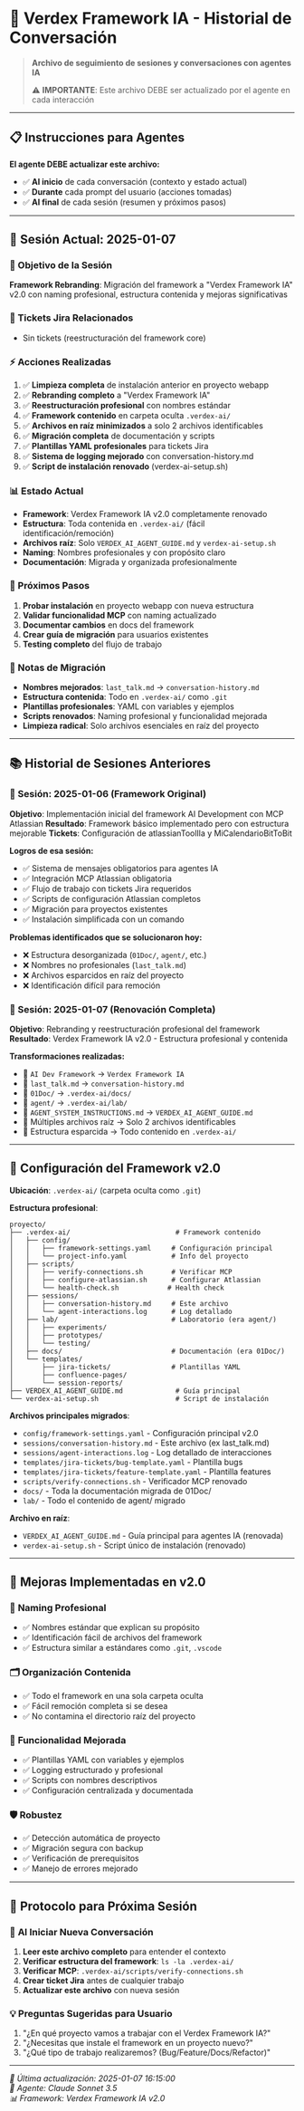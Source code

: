 # 💬 Verdex Framework IA - Historial de Conversación

> **Archivo de seguimiento de sesiones y conversaciones con agentes IA**
> 
> ⚠️ **IMPORTANTE**: Este archivo DEBE ser actualizado por el agente en cada interacción

---

## 📋 Instrucciones para Agentes

**El agente DEBE actualizar este archivo:**
- ✅ **Al inicio** de cada conversación (contexto y estado actual)
- ✅ **Durante** cada prompt del usuario (acciones tomadas)
- ✅ **Al final** de cada sesión (resumen y próximos pasos)

---

## 📅 Sesión Actual: 2025-01-07

### 🎯 Objetivo de la Sesión
**Framework Rebranding**: Migración del framework a "Verdex Framework IA" v2.0 con naming profesional, estructura contenida y mejoras significativas

### 🎫 Tickets Jira Relacionados
- Sin tickets (reestructuración del framework core)

### ⚡ Acciones Realizadas
1. ✅ **Limpieza completa** de instalación anterior en proyecto webapp
2. ✅ **Rebranding completo** a "Verdex Framework IA"
3. ✅ **Reestructuración profesional** con nombres estándar
4. ✅ **Framework contenido** en carpeta oculta `.verdex-ai/`
5. ✅ **Archivos en raíz minimizados** a solo 2 archivos identificables
6. ✅ **Migración completa** de documentación y scripts
7. ✅ **Plantillas YAML profesionales** para tickets Jira
8. ✅ **Sistema de logging mejorado** con conversation-history.md
9. ✅ **Script de instalación renovado** (verdex-ai-setup.sh)

### 📊 Estado Actual
- **Framework**: Verdex Framework IA v2.0 completamente renovado
- **Estructura**: Toda contenida en `.verdex-ai/` (fácil identificación/remoción)
- **Archivos raíz**: Solo `VERDEX_AI_AGENT_GUIDE.md` y `verdex-ai-setup.sh`
- **Naming**: Nombres profesionales y con propósito claro
- **Documentación**: Migrada y organizada profesionalmente

### 🔄 Próximos Pasos
1. **Probar instalación** en proyecto webapp con nueva estructura
2. **Validar funcionalidad MCP** con naming actualizado
3. **Documentar cambios** en docs del framework
4. **Crear guía de migración** para usuarios existentes
5. **Testing completo** del flujo de trabajo

### 📝 Notas de Migración
- **Nombres mejorados**: `last_talk.md` → `conversation-history.md`
- **Estructura contenida**: Todo en `.verdex-ai/` como `.git`
- **Plantillas profesionales**: YAML con variables y ejemplos
- **Scripts renovados**: Naming profesional y funcionalidad mejorada
- **Limpieza radical**: Solo archivos esenciales en raíz del proyecto

---

## 📚 Historial de Sesiones Anteriores

### 📅 Sesión: 2025-01-06 (Framework Original)
**Objetivo**: Implementación inicial del framework AI Development con MCP Atlassian
**Resultado**: Framework básico implementado pero con estructura mejorable
**Tickets**: Configuración de atlassianToolIla y MiCalendarioBitToBit

**Logros de esa sesión:**
- ✅ Sistema de mensajes obligatorios para agentes IA
- ✅ Integración MCP Atlassian obligatoria 
- ✅ Flujo de trabajo con tickets Jira requeridos
- ✅ Scripts de configuración Atlassian completos
- ✅ Migración para proyectos existentes
- ✅ Instalación simplificada con un comando

**Problemas identificados que se solucionaron hoy:**
- ❌ Estructura desorganizada (`01Doc/`, `agent/`, etc.)
- ❌ Nombres no profesionales (`last_talk.md`)
- ❌ Archivos esparcidos en raíz del proyecto
- ❌ Identificación difícil para remoción

### 📅 Sesión: 2025-01-07 (Renovación Completa)
**Objetivo**: Rebranding y reestructuración profesional del framework
**Resultado**: Verdex Framework IA v2.0 - Estructura profesional y contenida

**Transformaciones realizadas:**
- 🔄 `AI Dev Framework` → `Verdex Framework IA`
- 🔄 `last_talk.md` → `conversation-history.md`
- 🔄 `01Doc/` → `.verdex-ai/docs/`
- 🔄 `agent/` → `.verdex-ai/lab/`
- 🔄 `AGENT_SYSTEM_INSTRUCTIONS.md` → `VERDEX_AI_AGENT_GUIDE.md`
- 🔄 Múltiples archivos raíz → Solo 2 archivos identificables
- 🔄 Estructura esparcida → Todo contenido en `.verdex-ai/`

---

## 🔧 Configuración del Framework v2.0

**Ubicación**: `.verdex-ai/` (carpeta oculta como `.git`)

**Estructura profesional**:
```
proyecto/
├── .verdex-ai/                          # Framework contenido
│   ├── config/
│   │   ├── framework-settings.yaml     # Configuración principal
│   │   └── project-info.yaml           # Info del proyecto
│   ├── scripts/
│   │   ├── verify-connections.sh       # Verificar MCP
│   │   ├── configure-atlassian.sh      # Configurar Atlassian
│   │   └── health-check.sh            # Health check
│   ├── sessions/
│   │   ├── conversation-history.md     # Este archivo
│   │   └── agent-interactions.log      # Log detallado
│   ├── lab/                            # Laboratorio (era agent/)
│   │   ├── experiments/
│   │   ├── prototypes/
│   │   └── testing/
│   ├── docs/                           # Documentación (era 01Doc/)
│   └── templates/
│       ├── jira-tickets/               # Plantillas YAML
│       ├── confluence-pages/
│       └── session-reports/
├── VERDEX_AI_AGENT_GUIDE.md             # Guía principal
└── verdex-ai-setup.sh                   # Script de instalación
```

**Archivos principales migrados**:
- `config/framework-settings.yaml` - Configuración principal v2.0
- `sessions/conversation-history.md` - Este archivo (ex last_talk.md)
- `sessions/agent-interactions.log` - Log detallado de interacciones
- `templates/jira-tickets/bug-template.yaml` - Plantilla bugs
- `templates/jira-tickets/feature-template.yaml` - Plantilla features
- `scripts/verify-connections.sh` - Verificador MCP renovado
- `docs/` - Toda la documentación migrada de 01Doc/
- `lab/` - Todo el contenido de agent/ migrado

**Archivo en raíz**:
- `VERDEX_AI_AGENT_GUIDE.md` - Guía principal para agentes IA (renovada)
- `verdex-ai-setup.sh` - Script único de instalación (renovado)

---

## 🌟 Mejoras Implementadas en v2.0

### 📝 **Naming Profesional**
- ✅ Nombres estándar que explican su propósito
- ✅ Identificación fácil de archivos del framework
- ✅ Estructura similar a estándares como `.git`, `.vscode`

### 🗂️ **Organización Contenida**
- ✅ Todo el framework en una sola carpeta oculta
- ✅ Fácil remoción completa si se desea
- ✅ No contamina el directorio raíz del proyecto

### 🔧 **Funcionalidad Mejorada**
- ✅ Plantillas YAML con variables y ejemplos
- ✅ Logging estructurado y profesional
- ✅ Scripts con nombres descriptivos
- ✅ Configuración centralizada y documentada

### 🛡️ **Robustez**
- ✅ Detección automática de proyecto
- ✅ Migración segura con backup
- ✅ Verificación de prerequisitos
- ✅ Manejo de errores mejorado

---

## 🎯 Protocolo para Próxima Sesión

### 🚀 **Al Iniciar Nueva Conversación**
1. **Leer este archivo completo** para entender el contexto
2. **Verificar estructura del framework**: `ls -la .verdex-ai/`
3. **Verificar MCP**: `.verdex-ai/scripts/verify-connections.sh`
4. **Crear ticket Jira** antes de cualquier trabajo
5. **Actualizar este archivo** con nueva sesión

### 💡 **Preguntas Sugeridas para Usuario**
1. "¿En qué proyecto vamos a trabajar con el Verdex Framework IA?"
2. "¿Necesitas que instale el framework en un proyecto nuevo?"
3. "¿Qué tipo de trabajo realizaremos? (Bug/Feature/Docs/Refactor)"

---

*📅 Última actualización: 2025-01-07 16:15:00*  
*🤖 Agente: Claude Sonnet 3.5*  
*📊 Framework: Verdex Framework IA v2.0* 